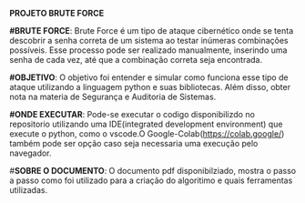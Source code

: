 **PROJETO BRUTE FORCE**

**#BRUTE FORCE**: Brute Force é um tipo de ataque cibernético onde se tenta descobrir a senha correta de um sistema ao testar inúmeras combinações possíveis. Esse processo pode ser realizado manualmente, 
inserindo uma senha de cada vez, até que a combinação correta seja encontrada.

**#OBJETIVO**: O objetivo foi entender e simular como funciona esse tipo de ataque utilizando a linguagem python e suas bibliotecas. Além disso, obter nota na materia de Segurança e Auditoria de Sistemas.

**#ONDE EXECUTAR**: Pode-se executar o codigo disponibilizdo no repositorio utilizando uma IDE(integrated development environment)  que execute o python, como o vscode.O Google-Colab(https://colab.google/) também pode ser opção caso seja necessaria uma execução pelo navegador.

#**SOBRE O DOCUMENTO**: O documento pdf disponibilziado, mostra o passo a passo como foi utilizado para a criação  do algoritimo e quais ferramentas utilizadas.
